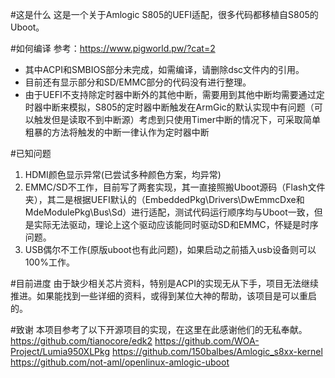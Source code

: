 #这是什么
这是一个关于Amlogic S805的UEFI适配，很多代码都移植自S805的Uboot。

#如何编译
参考：https://www.pigworld.pw/?cat=2
- 其中ACPI和SMBIOS部分未完成，如需编译，请删除dsc文件内的引用。
- 目前还有显示部分和SD/EMMC部分的代码没有进行整理。
- 由于UEFI不支持除定时器中断外的其他中断，需要用到其他中断均需要通过定时器中断来模拟，S805的定时器中断触发在ArmGic的默认实现中有问题（可以触发但是读取不到中断源）考虑到只使用Timer中断的情况下，可采取简单粗暴的方法将触发的中断一律认作为定时器中断

#已知问题
1. HDMI颜色显示异常(已尝试多种颜色方案，均异常)
2. EMMC/SD不工作，目前写了两套实现，其一直接照搬Uboot源码（Flash文件夹），其二是根据UEFI默认的（EmbeddedPkg\Drivers\DwEmmcDxe和MdeModulePkg\Bus\Sd）进行适配，测试代码运行顺序均与Uboot一致，但是实际无法驱动，理论上这个驱动应该能同时驱动SD和EMMC，怀疑是时序问题。
3. USB偶尔不工作(原版uboot也有此问题)，如果启动之前插入usb设备则可以100%工作。

#目前进度
由于缺少相关芯片资料，特别是ACPI的实现无从下手，项目无法继续推进。如果能找到一些详细的资料，或得到某位大神的帮助，该项目是可以重启的。

#致谢
本项目参考了以下开源项目的实现，在这里在此感谢他们的无私奉献。
https://github.com/tianocore/edk2
https://github.com/WOA-Project/Lumia950XLPkg
https://github.com/150balbes/Amlogic_s8xx-kernel
https://github.com/not-aml/openlinux-amlogic-uboot